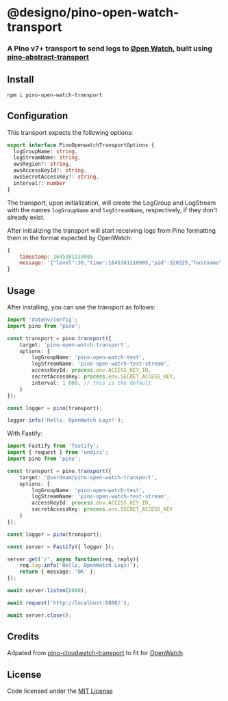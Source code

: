 # @designo/pino-open-watch-transport

### A Pino v7+ transport to send logs to [Øpen Watch](https://github.com/designo-group/designo-open-watch), built using [pino-abstract-transport](https://github.com/pinojs/pino-abstract-transport)

## Install

```
npm i pino-open-watch-transport
```

## Configuration

This transport expects the following options:

```ts
export interface PinoOpenwatchTransportOptions { 
  logGroupName: string,
  logStreamName: string,
  awsRegion?: string,
  awsAccessKeyId?: string,
  awsSecretAccessKey?: string,
  interval?: number
}
```
The transport, upon initialization, will create the LogGroup and LogStream with the names `logGroupName` and `logStreamName`, respectively, if they don't already exist.

After initializing the transport will start receiving logs from Pino formatting them in the format expected by OpenWatch:

```js
{
    timestamp: 1645381110905
    message: '{"level":30,"time":1645381110905,"pid":320325,"hostname":"service101","msg":"Hello, OpenWatch Logs!"}'
}
```

<!--
The transport will use the `time` property of the received log as the `timestamp` if it finds it, otherwise, it will use `Date.now()`.

The transport will store received logs in a buffer, and will flush them out to CloudWatch using a `PutLogEvents` call when one of the following conditions is met:

* The buffer has reached the size limit described in the AWS CloudWatch documentation.

* The number of logs in the buffer has reached the size limit of 10,000 logs as described in the AWS CloudWatch documentation.

* The transport has just received a log, and the last time a log has been stored before this one was longer than `interval` miliseconds.
-->

## Usage

After installing, you can use the transport as follows:

```ts
import 'dotenv/config';
import pino from "pino";

const transport = pino.transport({
    target: 'pino-open-watch-transport',
    options: {
        logGroupName: 'pino-open-watch-test',
        logStreamName: 'pino-open-watch-test-stream',
        accessKeyId: process.env.ACCESS_KEY_ID,
        secretAccessKey: process.env.SECRET_ACCESS_KEY,
        interval: 1_000, // this is the default
    }
});

const logger = pino(transport);

logger.info('Hello, OpenWatch Logs!');

```

With Fastify:

```ts
import Fastify from 'fastify';
import { request } from 'undici';
import pino from 'pino';

const transport = pino.transport({
    target: '@serdnam/pino-open-watch-transport',
    options: {
        logGroupName: 'pino-open-watch-test',
        logStreamName: 'pino-open-watch-test-stream',
        accessKeyId: process.env.ACCESS_KEY_ID,
        secretAccessKey: process.env.SECRET_ACCESS_KEY
    }
});

const logger = pino(transport);

const server = Fastify({ logger });

server.get('/', async function(req, reply){
    req.log.info('Hello, OpenWatch Logs!');
    return { message: 'OK' };
});

await server.listen(8888);

await request('http://localhost:8888/');

await server.close();

```

## Credits

Adpated from [pino-cloudwatch-transport](https://github.com/serdnam/pino-cloudwatch-transport/tree/master) to fit for [OpenWatch](https://github.com/designo-group/designo-open-watch).


## License

Code licensed under the [MIT License](./LICENSE)
